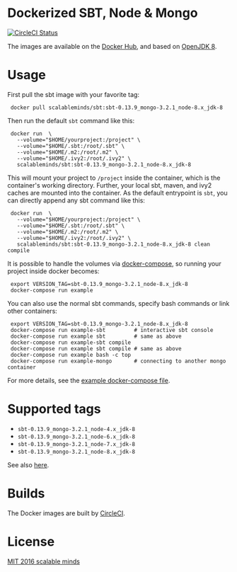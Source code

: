 # Dockerized SBT, Node & Mongo

[![CircleCI Status](https://circleci.com/gh/scalableminds/docker-sbt-node-mongo.svg?&style=shield&circle-token=f5f66df37a41fa2c6890148718608ec99a7a135c)](https://circleci.com/gh/scalableminds/docker-sbt-node-mongo)

The images are available on the [Docker Hub](https://hub.docker.com/r/scalableminds/sbt/), and based on [OpenJDK 8](https://github.com/docker-library/openjdk/tree/master/8-jdk).

# Usage

First pull the sbt image with your favorite tag:

```
 docker pull scalableminds/sbt:sbt-0.13.9_mongo-3.2.1_node-8.x_jdk-8
```

Then run the default `sbt` command like this:

```
 docker run  \
   --volume="$HOME/yourproject:/project" \
   --volume="$HOME/.sbt:/root/.sbt" \
   --volume="$HOME/.m2:/root/.m2" \
   --volume="$HOME/.ivy2:/root/.ivy2" \
   scalableminds/sbt:sbt-0.13.9_mongo-3.2.1_node-8.x_jdk-8
```

This will mount your project to `/project` inside the container, which is the container's working directory. Further, your local sbt, maven, and ivy2 caches are mounted into the container. As the default entrypoint is `sbt`, you can directly append any sbt command like this:

```
 docker run  \
   --volume="$HOME/yourproject:/project" \
   --volume="$HOME/.sbt:/root/.sbt" \
   --volume="$HOME/.m2:/root/.m2" \
   --volume="$HOME/.ivy2:/root/.ivy2" \
   scalableminds/sbt:sbt-0.13.9_mongo-3.2.1_node-8.x_jdk-8 clean compile
```

It is possible to handle the volumes via [docker-compose](https://docs.docker.com/compose), so running your project inside docker becomes:

```
 export VERSION_TAG=sbt-0.13.9_mongo-3.2.1_node-8.x_jdk-8
 docker-compose run example
```

You can also use the normal sbt commands, specify bash commands or link other containers:

```
 export VERSION_TAG=sbt-0.13.9_mongo-3.2.1_node-8.x_jdk-8
 docker-compose run example-sbt         # interactive sbt console
 docker-compose run example sbt         # same as above
 docker-compose run example-sbt compile
 docker-compose run example sbt compile # same as above
 docker-compose run example bash -c top
 docker-compose run example-mongo       # connecting to another mongo container
```

For more details, see the [example docker-compose file](docker-compose.yml).

# Supported tags

- `sbt-0.13.9_mongo-3.2.1_node-4.x_jdk-8`
- `sbt-0.13.9_mongo-3.2.1_node-6.x_jdk-8`
- `sbt-0.13.9_mongo-3.2.1_node-7.x_jdk-8`
- `sbt-0.13.9_mongo-3.2.1_node-8.x_jdk-8`

See also [here](https://hub.docker.com/r/scalableminds/sbt/tags/).

# Builds

The Docker images are built by [CircleCI](https://circleci.com/gh/scalableminds/docker-sbt-node-mongo).

# License

[MIT 2016 scalable minds](LICENSE.txt)
